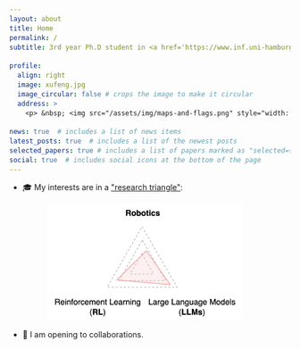 ```yaml
---
layout: about
title: Home
permalink: /
subtitle: 3rd year Ph.D student in <a href='https://www.inf.uni-hamburg.de/en/inst/ab/wtm.html'>University of Hamburg</a>.

profile:
  align: right
  image: xufeng.jpg
  image_circular: false # crops the image to make it circular
  address: >
    <p> &nbsp; <img src="/assets/img/maps-and-flags.png" style="width: 6%; object-fit: contain;"> Hamburg, Germany</p>

news: true  # includes a list of news items
latest_posts: true  # includes a list of the newest posts
selected_papers: true # includes a list of papers marked as "selected={true}"
social: true  # includes social icons at the bottom of the page
---
```


- 🎓 My interests are in a <ins>"research triangle"</ins>:

&nbsp;&nbsp;&nbsp;&nbsp;&nbsp;&nbsp;&nbsp;&nbsp;&nbsp;&nbsp;&nbsp;&nbsp;&nbsp;&nbsp;&nbsp;&nbsp; <img src="/assets/img/research_triangle.png" width="350" height="auto">

- 🙌 I am opening to collaborations.